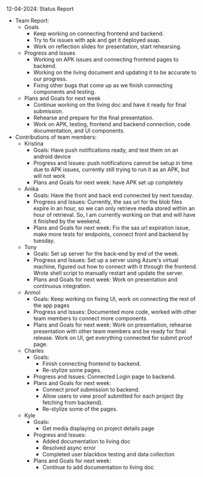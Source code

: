 12-04-2024: Status Report
- Team Report:
  - Goals
    - Keep working on connecting frontend and backend.
    - Try to fix issues with apk and get it deployed asap.
    - Work on reflection slides for presentation, start rehearsing.
  - Progress and Issues
    - Working on APK issues and connecting frontend pages to backend.
    - Working on the living document and updating it to be accurate to our progress.
    - Fixing other bugs that come up as we finish connecting components and testing.
  - Plans and Goals for next week
    - Continue working on the living doc and have it ready for final submission. 
    - Rehearse and prepare for the final presentation.
    - Work on APK, testing, frontend and backend connection, code documentation, and UI components.
- Contributions of team members:
  - Kristina
    - Goals: Have push notifications ready, and test them on an android device
    - Progress and Issues:	push notifications cannot be setup in time due to APK issues, currently still trying to run it as an APK, but will not work 
    - Plans and Goals for next week: have APK set up completely
  - Anika
    - Goals: Have the front and back end connected by next tuesday. 
    - Progress and Issues: Currently, the sas url for the blob files expire in an hour, so we can only retrieve media stored within an hour of retrieval. So, I am currently working on that and will have it finished by the weekend. 
    - Plans and Goals for next week: Fix the sas url expiration issue, make more tests for endpoints, connect front and backend by tuesday.
  - Tony
    - Goals: Set up server for the back-end by end of the week.
    - Progress and Issues: Set up a server using Azure's virtual machine, figured out how to connect with it through the frontend. Wrote shell script to manually restart and update the server.
    - Plans and Goals for next week: Work on presentation and continuous integration.
  - Anmol
    - Goals: Keep working on fixing UI, work on connecting the rest of the app pages
    - Progress and Issues: Documented more code, worked with other team members to connect more components
    - Plans and Goals for next week: Work on presentation, rehearse presentation with other team members and be ready for final release. Work on UI, get everything connected for submit proof page.
  - Charles
    - Goals:
      - Finish connecting frontend to backend.
      - Re-stylize some pages.
    - Progress and Issues: Connected Login page to backend.
    - Plans and Goals for next week:
      - Connect proof submission to backend.
      - Allow users to view proof submitted for each project (by fetching from backend).
      - Re-stylize some of the pages.
  - Kyle
    - Goals: 
      - Get media displaying on project details page
    - Progress and Issues: 
      - Added documentation to living doc
      - Resolved async error
      - Completed user blackbox testing and data collection
    - Plans and Goals for next week:
      - Continue to add documentation to living doc
